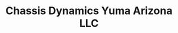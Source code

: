 ---
title: "Chassis Dynamics Yuma Arizona LLC"
url: /yuma/chassis-dynamics-yuma-arizona-llc/
shop: shop
---